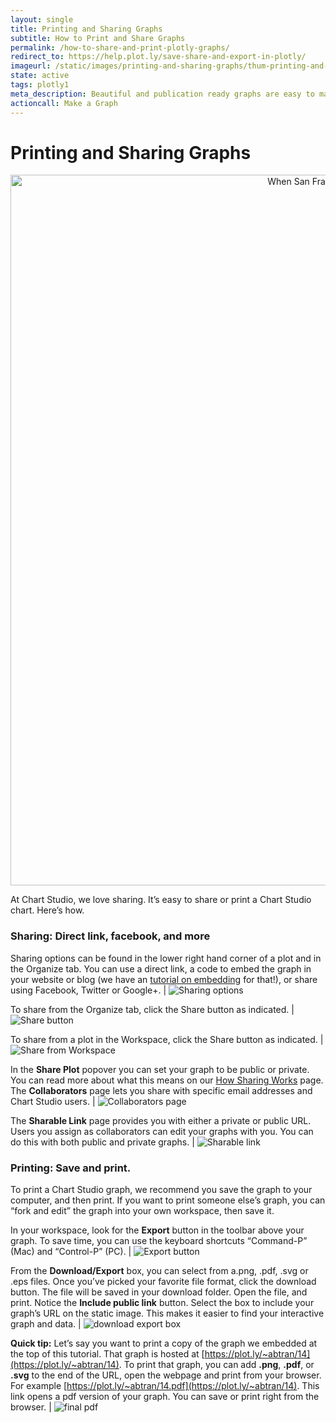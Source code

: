 ```yaml
---
layout: single
title: Printing and Sharing Graphs
subtitle: How to Print and Share Graphs
permalink: /how-to-share-and-print-plotly-graphs/
redirect_to: https://help.plot.ly/save-share-and-export-in-plotly/
imageurl: /static/images/printing-and-sharing-graphs/thum-printing-and-sharing-graphs.png
state: active
tags: plotly1
meta_description: Beautiful and publication ready graphs are easy to make, share, and print with Chart Studio. A step-by-step tutorial of how to save, download, and share Chart Studio graphs.
actioncall: Make a Graph
---
```


# Printing and Sharing Graphs

<div>
    <a href="https://plot.ly/~abtran/14/" target="_blank" title="When San Francisco Meetup Groups were formed" style="display: block; text-align: center;"><img src="https://plot.ly/~abtran/14.png" alt="When San Francisco Meetup Groups were formed" style="max-width: 100%;width: 1137px;"  width="1137" onerror="this.onerror=null;this.src='https://plot.ly/404.png';" /></a>
    <script data-plotly="abtran:14" src="https://plot.ly/embed.js" async></script>
</div>

At Chart Studio, we love sharing. It’s easy to share or print a Chart Studio chart. Here’s how.

### Sharing: Direct link, facebook, and more

Sharing options can be found in the lower right hand corner of a plot and in the Organize tab. You can use a direct link, a code to embed the graph in your website or blog (we have an <a href="https://plot.ly/embed/">tutorial on embedding</a> for that!), or share using Facebook, Twitter or Google+. | ![Sharing options](/static/images/printing-and-sharing-graphs/sharing-options.png)

To share from the Organize tab, click the Share button as indicated. | ![Share button](/static/images/printing-and-sharing-graphs/share-button.png)

To share from a plot in the Workspace, click the Share button as indicated. | ![Share from Workspace](/static/images/printing-and-sharing-graphs/sharing-from-workspace.png)

In the **Share Plot** popover you can set your graph to be public or private. You can read more about what this means on our <a href="http://help.plot.ly/how-sharing-works-in-plotly/">How Sharing Works</a> page. The **Collaborators** page lets you share with specific email addresses and Chart Studio users. | ![Collaborators page](/static/images/printing-and-sharing-graphs/collaborators.png)

The **Sharable Link** page provides you with either a private or public URL. Users you assign as collaborators can edit your graphs with you. You can do this with both public and private graphs. | ![Sharable link](/static/images/printing-and-sharing-graphs/sharable-link.png)

### Printing: Save and print.

To print a Chart Studio graph, we recommend you save the graph to your computer, and then print. If you want to print someone else’s graph, you can “fork and edit” the graph into your own workspace, then save it.

In your workspace, look for the **Export** button in the toolbar above your graph. To save time, you can use the keyboard shortcuts “Command-P” (Mac) and “Control-P” (PC). | ![Export button](/static/images/printing-and-sharing-graphs/export-button.png)

From the **Download/Export** box, you can select from a.png, .pdf, .svg or .eps files. Once you’ve picked your favorite file format, click the download button. The file will be saved in your download folder. Open the file, and print. Notice the **Include public link** button. Select the box to include your graph&#8217;s URL on the static image. This makes it easier to find your interactive graph and data. | ![download export box](/static/images/printing-and-sharing-graphs/download-export.png)

**Quick tip:** Let’s say you want to print a copy of the graph we embedded at the top of this tutorial. That graph is hosted at [https://plot.ly/~abtran/14](https://plot.ly/~abtran/14). To print that graph, you can add **.png**, **.pdf**, or **.svg** to the end of the URL, open the webpage and print from your browser. For example [https://plot.ly/~abtran/14.pdf](https://plot.ly/~abtran/14). This link opens a pdf version of your graph. You can save or print right from the browser.  | ![final pdf](/static/images/printing-and-sharing-graphs/final-pdf.png)
